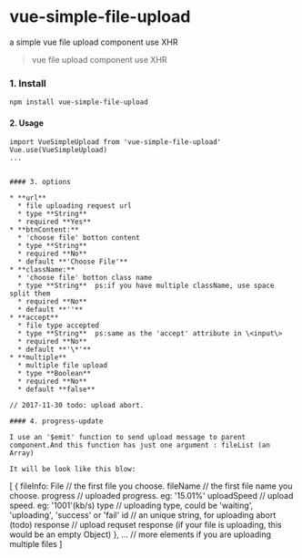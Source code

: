 # vue-simple-file-upload
a simple vue file upload component use XHR

> vue file upload component use XHR


### 1. Install

``` bash
npm install vue-simple-file-upload
```


#### 2. Usage

```
import VueSimpleUpload from 'vue-simple-file-upload'
Vue.use(VueSimpleUpload)
...

```
<template>
  <div>
    <vue-simple-upload :options="options" v-on:progress-update="progressUpdate">
    </vue-simple-upload>
  </div>
</template>
<script>
export default {
  data() {
    return {
      options: {
        className: 'btn-solid',
        btnContent: 'Click Me',
        url: '/api/files/upload',
        accept: 'image/png'
      },
      imageUrl: ''
    }
  },

  methods: {
    progressUpdate(fileInfoList) {
      console.log("upload speed（kb/s）：", fileInfoList[0].uploadSpeed)
      if (fileInfoList[0].type === 'success') {
        // do something
      }
    }
  }
}
</script>
```

#### 3. options

* **url**
  * file uploading request url
  * type **String**
  * required **Yes**
* **btnContent:**
  * 'choose file' botton content
  * type **String**
  * required **No**
  * default **'Choose File'**
* **className:**
  * 'choose file' botton class name
  * type **String**  ps:if you have multiple className, use space split them
  * required **No**
  * default **''**
* **accept**
  * file type accepted
  * type **String**  ps:same as the 'accept' attribute in \<input\>
  * required **No**
  * default **'\*'**
* **multiple**
  * multiple file upload
  * type **Boolean**
  * required **No**
  * default **false**

// 2017-11-30 todo: upload abort.

#### 4. progress-update

I use an '$emit' function to send upload message to parent component.And this function has just one argument : fileList (an Array)

It will be look like this blow:
```
[
  {
    fileInfo: File // the first file you choose.
    fileName // the first file name you choose.
    progress // uploaded progress. eg: '15.01%'
    uploadSpeed // upload speed. eg: '1001'(kb/s)
    type // uploading type, could be 'waiting', 'uploading', 'success' or 'fail'
    id // an unique string, for uploading abort (todo)
    response // upload requset response (if your file is uploading, this would be an empty Object)
  },
  ... // more elements if you are uploading multiple files
]
```


